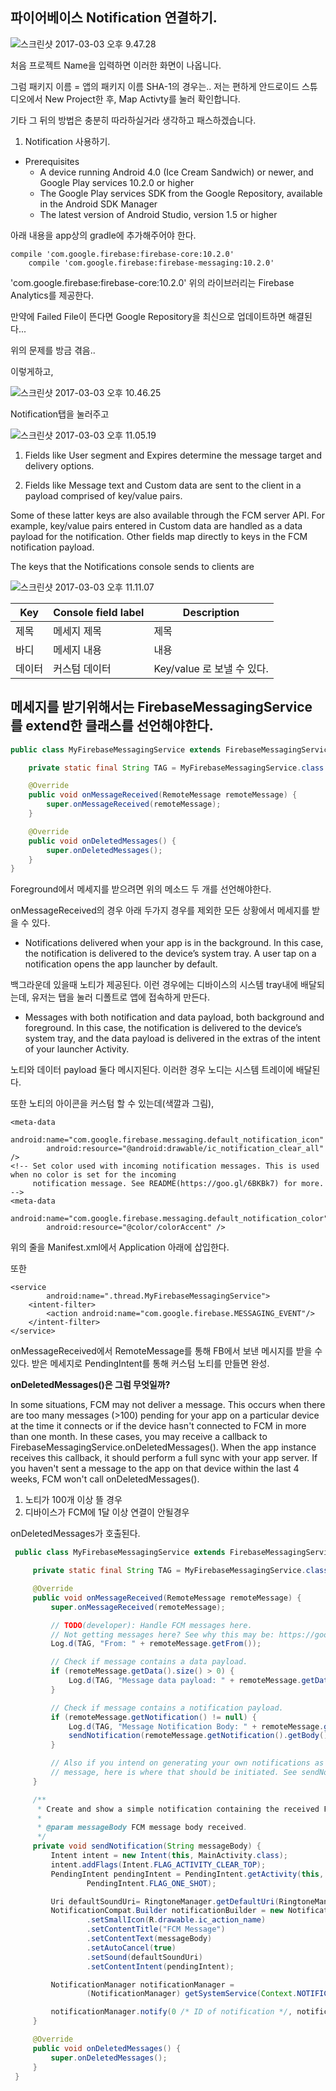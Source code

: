 
## 파이어베이스 Notification 연결하기.

![스크린샷 2017-03-03 오후 9.47.28](http://i.imgur.com/P1ikoXN.png)

처음 프로젝트 Name을 입력하면 이러한 화면이 나옵니다.

그럼 패키지 이름 = 앱의 패키지 이름
SHA-1의 경우는.. 저는 편하게 안드로이드 스튜디오에서 New Project한 후, Map Activty를 눌러 확인합니다.

기타 그 뒤의 방법은 충분히 따라하실거라 생각하고 패스하겠습니다.


1. Notification 사용하기.

 - Prerequisites
    - A device running Android 4.0 (Ice Cream Sandwich) or newer, and Google Play services 10.2.0 or higher
    - The Google Play services SDK from the Google Repository, available in the Android SDK Manager
    - The latest version of Android Studio, version 1.5 or higher

아래 내용을 app상의 gradle에 추가해주어야 한다.
```
compile 'com.google.firebase:firebase-core:10.2.0'
    compile 'com.google.firebase:firebase-messaging:10.2.0'
```  
'com.google.firebase:firebase-core:10.2.0'
위의 라이브러리는 Firebase Analytics를 제공한다.

만약에 Failed File이 뜬다면 Google Repository을 최신으로 업데이트하면 해결된다...

위의 문제를 방금 겪음..

이렇게하고,

![스크린샷 2017-03-03 오후 10.46.25](http://i.imgur.com/wQGKezD.png)


Notification탭을 눌러주고

![스크린샷 2017-03-03 오후 11.05.19](http://i.imgur.com/ZLAfA1m.png)

1. Fields like User segment and Expires determine the message target and delivery options.

2. Fields like Message text and Custom data are sent to the client in a payload comprised of key/value pairs.

Some of these latter keys are also available through the FCM server API. For example, key/value pairs entered in Custom data are handled as a data payload for the notification. Other fields map directly to keys in the FCM notification payload.

The keys that the Notifications console sends to clients are

![스크린샷 2017-03-03 오후 11.11.07](http://i.imgur.com/xo9AWjk.png)

Key | Console field label | Description
---|---|---
제목 | 메세지 제목 | 제목
바디 | 메세지 내용 | 내용
데이터 | 커스텀 데이터 | Key/value 로 보낼 수 있다.


## 메세지를 받기위해서는 FirebaseMessagingService 를 extend한 클래스를 선언해야한다.

```java
public class MyFirebaseMessagingService extends FirebaseMessagingService {

    private static final String TAG = MyFirebaseMessagingService.class.getSimpleName();

    @Override
    public void onMessageReceived(RemoteMessage remoteMessage) {
        super.onMessageReceived(remoteMessage);
    }

    @Override
    public void onDeletedMessages() {
        super.onDeletedMessages();
    }
}
```

Foreground에서 메세지를 받으려면 위의 메소드 두 개를 선언해야한다.

onMessageReceived의 경우 아래 두가지 경우를 제외한 모든 상황에서 메세지를 받을 수 있다.

 - Notifications delivered when your app is in the background. In this case, the notification is delivered to the device’s system tray. A user tap on a notification opens the app launcher by default.

백그라운데 있을때 노티가 제공된다. 이런 경우에는 디바이스의 시스템 tray내에 배달되는데, 유저는 탭을 눌러 디폴트로 앱에 접속하게 만든다.

- Messages with both notification and data payload, both background and foreground. In this case, the notification is delivered to the device’s system tray, and the data payload is delivered in the extras of the intent of your launcher Activity.

노티와 데이터 payload 둘다 메시지된다. 이러한 경우 노디는 시스템 트레이에 배달된다.


또한 노티의 아이콘을 커스텀 할 수 있는데(색깔과 그림),

<!-- Set custom default icon. This is used when no icon is set for incoming notification messages.
 See README(https://goo.gl/l4GJaQ) for more. -->
    <meta-data
            android:name="com.google.firebase.messaging.default_notification_icon"
            android:resource="@android:drawable/ic_notification_clear_all" />
    <!-- Set color used with incoming notification messages. This is used when no color is set for the incoming
         notification message. See README(https://goo.gl/6BKBk7) for more. -->
    <meta-data
            android:name="com.google.firebase.messaging.default_notification_color"
            android:resource="@color/colorAccent" />

  위의 줄을 Manifest.xml에서 Application 아래에 삽입한다.

또한

```
<service
        android:name=".thread.MyFirebaseMessagingService">
    <intent-filter>
        <action android:name="com.google.firebase.MESSAGING_EVENT"/>
    </intent-filter>
</service>
```


  onMessageReceived에서 RemoteMessage를 통해 FB에서 보낸 메시지를 받을 수 있다. 받은 메세지로 PendingIntent를 통해 커스텀 노티를 만들면 완성.

**onDeletedMessages()은 그럼 무엇일까?**

In some situations, FCM may not deliver a message. This occurs when there are too many messages (>100) pending for your app on a particular device at the time it connects or if the device hasn't connected to FCM in more than one month. In these cases, you may receive a callback to FirebaseMessagingService.onDeletedMessages(). When the app instance receives this callback, it should perform a full sync with your app server. If you haven't sent a message to the app on that device within the last 4 weeks, FCM won't call onDeletedMessages().

 1. 노티가 100개 이상 뜰 경우
 2. 디바이스가 FCM에 1달 이상 연결이 안될경우

 onDeletedMessages가 호출된다.

```java
 public class MyFirebaseMessagingService extends FirebaseMessagingService {

     private static final String TAG = MyFirebaseMessagingService.class.getSimpleName();

     @Override
     public void onMessageReceived(RemoteMessage remoteMessage) {
         super.onMessageReceived(remoteMessage);

         // TODO(developer): Handle FCM messages here.
         // Not getting messages here? See why this may be: https://goo.gl/39bRNJ
         Log.d(TAG, "From: " + remoteMessage.getFrom());

         // Check if message contains a data payload.
         if (remoteMessage.getData().size() > 0) {
             Log.d(TAG, "Message data payload: " + remoteMessage.getData());
         }

         // Check if message contains a notification payload.
         if (remoteMessage.getNotification() != null) {
             Log.d(TAG, "Message Notification Body: " + remoteMessage.getNotification().getBody());
             sendNotification(remoteMessage.getNotification().getBody());
         }

         // Also if you intend on generating your own notifications as a result of a received FCM
         // message, here is where that should be initiated. See sendNotification method below.
     }

     /**
      * Create and show a simple notification containing the received FCM message.
      *
      * @param messageBody FCM message body received.
      */
     private void sendNotification(String messageBody) {
         Intent intent = new Intent(this, MainActivity.class);
         intent.addFlags(Intent.FLAG_ACTIVITY_CLEAR_TOP);
         PendingIntent pendingIntent = PendingIntent.getActivity(this, 0 /* Request code */, intent,
                 PendingIntent.FLAG_ONE_SHOT);

         Uri defaultSoundUri= RingtoneManager.getDefaultUri(RingtoneManager.TYPE_NOTIFICATION);
         NotificationCompat.Builder notificationBuilder = new NotificationCompat.Builder(this)
                 .setSmallIcon(R.drawable.ic_action_name)
                 .setContentTitle("FCM Message")
                 .setContentText(messageBody)
                 .setAutoCancel(true)
                 .setSound(defaultSoundUri)
                 .setContentIntent(pendingIntent);

         NotificationManager notificationManager =
                 (NotificationManager) getSystemService(Context.NOTIFICATION_SERVICE);

         notificationManager.notify(0 /* ID of notification */, notificationBuilder.build());
     }

     @Override
     public void onDeletedMessages() {
         super.onDeletedMessages();
     }
 }
 ```
